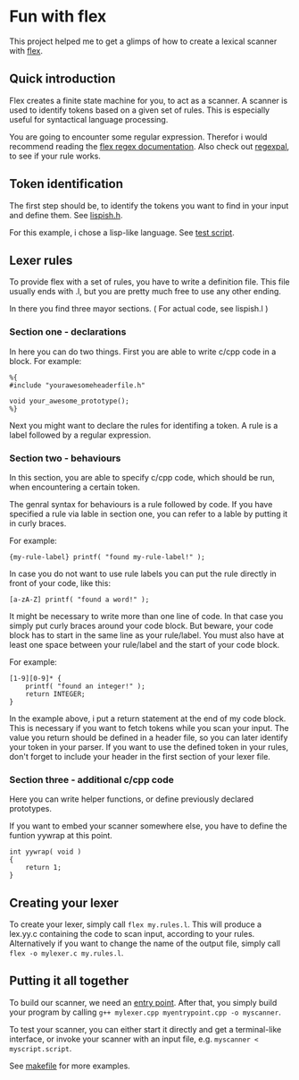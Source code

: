 # Fun with flex

This project helped me to get a glimps of how to create a lexical scanner with [flex](https://en.wikipedia.org/wiki/Flex_lexical_analyser).

## Quick introduction

Flex creates a finite state machine for you, to act as a scanner. A scanner is used to identify tokens based on a given set of rules. This is especially useful for syntactical language processing.

You are going to encounter some regular expression. Therefor i would recommend reading the [flex regex documentation](http://flex.sourceforge.net/manual/Patterns.html). Also check out [regexpal](http://regexpal.com/), to see if your rule works.

## Token identification

The first step should be, to identify the tokens you want to find in your input and define them. See [lispish.h](lispish.h).

For this example, i chose a lisp-like language. See [test script](scripts/test.lispish).

## Lexer rules

To provide flex with a set of rules, you have to write a definition file. This file usually ends with .l, but you are pretty much free to use any other ending.

In there you find three mayor sections.
( For actual code, see lispish.l )

### Section one - declarations

In here you can do two things. First you are able to write c/cpp code in a block.
For example:

```
%{
#include "yourawesomeheaderfile.h"

void your_awesome_prototype();
%}
```


Next you might want to declare the rules for identifing a token. A rule is a label followed by a regular expression.

### Section two - behaviours

In this section, you are able to specify c/cpp code, which should be run, when encountering a certain token.

The genral syntax for behaviours is a rule followed by code.
If you have specified a rule via lable in section one, you can refer to a lable by putting it in curly braces.

For example:

```
{my-rule-label} printf( "found my-rule-label!" );
```

In case you do not want to use rule labels you can put the rule directly in front of your code, like this:

```
[a-zA-Z] printf( "found a word!" );
```

It might be necessary to write more than one line of code. In that case you simply put curly braces around your code block. But beware, your code block has to start in the same line as your rule/label. You must also have at least one space between your rule/label and the start of your code block.

For example:

```
[1-9][0-9]* {
    printf( "found an integer!" );
    return INTEGER;
}
```

In the example above, i put a return statement at the end of my code block. This is necessary if you want to fetch tokens while you scan your input. The value you return should be defined in a header file, so you can later identify your token in your parser.
If you want to use the defined token in your rules, don't forget to include your header in the first section of your lexer file.

### Section three - additional c/cpp code

Here you can write helper functions, or define previously declared prototypes.

If you want to embed your scanner somewhere else, you have to define the funtion yywrap at this point.

```
int yywrap( void )
{
    return 1;
}
```

## Creating your lexer

To create your lexer, simply call `flex my.rules.l`. This will produce a lex.yy.c containing the code to scan input, according to your rules.
Alternatively if you want to change the name of the output file, simply call `flex -o mylexer.c my.rules.l`.

## Putting it all together

To build our scanner, we need an [entry point](lispish.parser.cpp). After that, you simply build your program by calling `g++ mylexer.cpp myentrypoint.cpp -o myscanner`.

To test your scanner, you can either start it directly and get a terminal-like interface, or invoke your scanner with an input file, e.g. `myscanner < myscript.script`.

See [makefile](makfile) for more examples.

